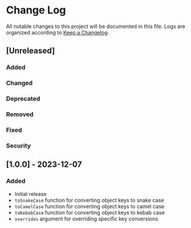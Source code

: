 # Change Log

All notable changes to this project will be documented in this file.
Logs are organized according to [Keep a Changelog](https://keepachangelog.com/en/1.0.0/).

## [Unreleased]

### Added

### Changed

### Deprecated

### Removed

### Fixed

### Security

## [1.0.0] - 2023-12-07

### Added

- Initial release
- `toSnakeCase` function for converting object keys to snake case
- `toCamelCase` function for converting object keys to camel case
- `toKebabCase` function for converting object keys to kebab case
- `overrides` argument for overriding specific key conversions
